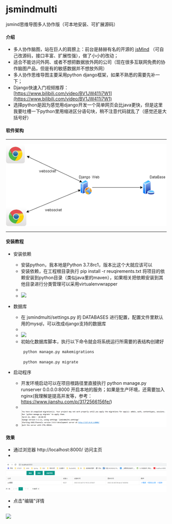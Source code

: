 # jsmindmulti

jsmind思维导图多人协作版（可本地安装、可扩展源码）

#### 介绍

+ 多人协作脑图，站在巨人的肩膀上：前台是赫赫有名的开源的 [jsMind](http://hizzgdev.github.io/jsmind/developer.html) （可自己改源码，接口丰富、扩展性强），做了小小的改动；
+ 适合不能访问外网、或者不想把数据放外网的公司（现在很多互联网免费的协作脑图产品，但是有的敏感数据并不想放外网）
+ 多人协作思维导图主要采用python django框架，如果不熟悉的需要先补一下；
+ Django快速入门视频推荐：[https://www.bilibili.com/video/BV1JW411i7W1](https://www.bilibili.com/video/BV1JW411i7W1)
+ 选择python是因为感觉用django开发一个简单网页会比java更快，但是这里我要吐槽一下python里用缩进区分语句块，稍不注意代码就乱了（感觉还是大括号好）

#### 软件架构

<hr>

![](z-pic/rjjg.png)

<hr>

#### 安装教程

+ 安装依赖
    - 安装python，我本地是Python 3.7.8rc1，版本比这个大就应该可以
    - 安装依赖，在工程根目录执行 pip install -r reuqirements.txt 将项目的依赖安装到python目录（类似java里的maven），如果相关把依赖安装到其他目录进行分类管理可以采用virtualenvwrapper
    -    
    - ![](https://img-blog.csdnimg.cn/cce7286ce32c45489c6737cd8432feb6.png)
  
+ 数据库
    - 在 jsmindmulti/settings.py 的 DATABASES 进行配置，配置文件里默认用的mysql，可以改成django支持的数据库
    -  
    - ![](https://img-blog.csdnimg.cn/0ac873cf2cc448eea6c6480ce985e5a9.png)
    - 初始化数据库脚本，执行以下命令就会将系统运行所需要的表结构创建好
      ```
       python manage.py makemigrations
    
       python manage.py migrate
      ```
+ 启动程序
    - 开发环境启动可以在项目根路径里直接执行 python manage.py runserver 0.0.0.0:8000 开启本地的服务；如果是生产环境，还需要加入nginx(我理解是提高并发等，参考：https://www.jianshu.com/p/3172566156fe/)
    -
    - ![](z-pic/start.png)

#### 效果
+ 通过浏览器 http://localhost:8000/ 访问主页
+ 
![](z-pic/list.png)


+ 点击"编辑"详情
+
![](z-pic/show.gif)